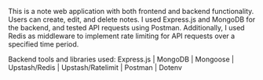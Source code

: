 This is a note web application with both frontend and backend functionality. Users can create, edit, and delete notes. I used Express.js and MongoDB for the backend, and tested API requests using Postman. Additionally, I used Redis as middleware to implement rate limiting for API requests over a specified time period.

Backend tools and libraries used: Express.js | MongoDB | Mongoose | Upstash/Redis | Upstash/Ratelimit | Postman | Dotenv

